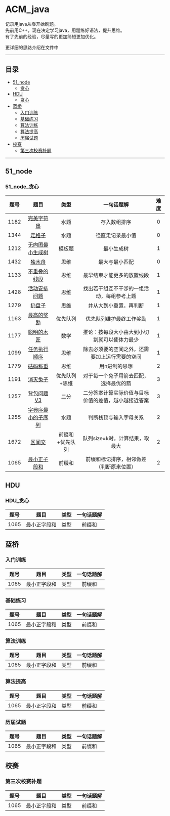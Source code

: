 
# ACM_java

记录用java从零开始刷题。  
先前用C++，现在决定学习java，用题练好语法，提升思维。  
有了先前的经验，尽量写的更加简短更加优化。  

更详细的思路介绍在文件中

---

## 目录

* [51_node](#51_node)
    * [贪心](#51_node_贪心)
* [HDU](#hdu)
    * [贪心](#HDU_贪心)
* [蓝桥](#蓝桥)
    * [入门训练](#入门训练)
    * [基础练习](#基础练习)
    * [算法训练](#算法训练)
    * [算法提高](#算法提高)
    * [历届试题](#历届试题)
* [校赛](#校赛)
    * [第三次校赛补题](#第三次校赛补题)
    
---


## 51_node

### 51_node_贪心

| 题号 | 题目 | 类型 | 一句话题解 |  难度|
| :---: | :---:  | :---: |:---: |:---: |
| 1182 | [完美字符串](/_51_node/greedy/ex_1182完美字符串.java)     | 水题  | 存入数组排序 |0|
| 1344 | [走格子](/_51_node/greedy/ex_1344走格子.java)     | 水题  | 径直走记录最小值 |0|
| 1212 | [无向图最小生成树](/_51_node/greedy/ex_1212无向图最小生成树.java)     | 模板题  | 最小生成树|1|
| 1432 | [独木舟](/_51_node/greedy/ex_1432独木舟.java)     | 思维 | 最大与最小匹配|0|
| 1133 | [不重叠的线段](/_51_node/greedy/ex_1133不重叠的线段.java)     | 思维 | 最早结束才能更多的放置线段|1|
| 1428 | [活动安排问题](/_51_node/greedy/ex_1428活动安排问题.java)     | 思维 | 找出若干组互不干涉的一组活动，每组参考上题|1|
| 1279 | [扔盘子](/_51_node/greedy/ex_1279扔盘子.java)     | 思维 | 井从大到小重置，再判断|1|
| 1163 | [最高的奖励](/_51_node/greedy/ex_1163最高的奖励.java)     | 优先队列 | 优先队列维护最终工作奖励|1|
| 1177 | [聪明的木匠](/_51_node/greedy/ex_1177聪明的木匠.java)     | 数学 | 推论：按每段大小由大到小切割就可以使体力最少|1|
| 1099 | [任务执行顺序](/_51_node/greedy/ex_1099任务执行顺序.java)     | 思维 | 除去必须要的空间之外，还需要加上运行需要的空间|1|
| 1779 | [砝码称重](/_51_node/greedy/ex_1449砝码称重.java)     | 思维 | 用n进制的思想 |2|
| 1191 | [消灭兔子](/_51_node/greedy/ex_1191消灭兔子.java)     | 优先队列+思维 | 对于每一个兔子用箭去匹配，选择最优的箭 |3|
| 1257 | [背包问题V3](/_51_node/greedy/ex_1257背包问题V3.java)     | 二分 | 二分答案计算实际价值与目标价值的差值，越小越接近答案 |3|
| 1255 | [字典序最小的子序列](/_51_node/greedy/ex_1255字典序最小的子序列.java)     | 水题 | 判断栈顶与输入字母关系 |2|
| 1672 | [区间交](/_51_node/greedy/ex_1672区间交.java)     | 前缀和+优先队列 | 队列size=k时，计算结果，取最大 |2|
| 1065 | [最小正子段和](/_51_node/greedy/ex_1065最小正子段和.java)     | 前缀和 | 前缀和标记排序，相邻做差（判断原来位置） |2|


























## HDU

### HDU_贪心
| 题号 | 题目 | 类型 | 一句话题解 |
| :---: | :---:  | :---: |:---: |
| 1065    | 最小正字段和     | 类型  | 前缀和|

## 蓝桥

### 入门训练
| 题号 | 题目 | 类型 | 一句话题解 |
| :---: | :---:  | :---: |:---: |
| 1065    | 最小正字段和     | 类型  | 前缀和|
### 基础练习
| 题号 | 题目 | 类型 | 一句话题解 |
| :---: | :---:  | :---: |:---: |
| 1065    | 最小正字段和     | 类型  | 前缀和|
### 算法训练
| 题号 | 题目 | 类型 | 一句话题解 |
| :---: | :---:  | :---: |:---: |
| 1065    | 最小正字段和     | 类型  | 前缀和|
### 算法提高
| 题号 | 题目 | 类型 | 一句话题解 |
| :---: | :---:  | :---: |:---: |
| 1065    | 最小正字段和     | 类型  | 前缀和|
### 历届试题
| 题号 | 题目 | 类型 | 一句话题解 |
| :---: | :---:  | :---: |:---: |
| 1065    | 最小正字段和     | 类型  | 前缀和|

## 校赛

### 第三次校赛补题
| 题号 | 题目 | 类型 | 一句话题解 |
| :---: | :---:  | :---: |:---: |
| 1065    | 最小正字段和     | 类型  | 前缀和|
